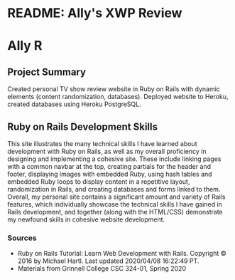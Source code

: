 # README: Ally's XWP Review
# Ally R

## Project Summary
Created personal TV show review website in Ruby on Rails with dynamic elements (content randomization, databases).
Deployed website to Heroku, created databases using Heroku PostgreSQL.

## Ruby on Rails Development Skills
This site illustrates the many technical skills I have learned about development with Ruby on Rails, as well as my overall proficiency in designing and implementing a cohesive site. These include linking pages with a common navbar at the top, creating partials for the header and footer, displaying images with embedded Ruby, using hash tables and embedded Ruby loops to display content in a repetitive layout, randomization in Rails, and creating databases and forms linked to them. Overall, my personal site contains a significant amount and variety of Rails features, which individually showcase the technical skills I have gained in Rails development, and together (along with the HTML/CSS) demonstrate my newfound skills in cohesive website development.


### Sources
* Ruby on Rails Tutorial: Learn Web Development with Rails. Copyright © 2016 by Michael Hartl. Last updated 2020/04/08 16:22:49 PT.
* Materials from Grinnell College CSC 324-01, Spring 2020
